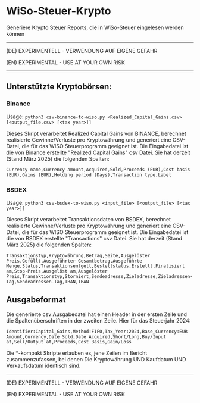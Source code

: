 # WiSo-Steuer-Krypto

Generiere Krypto Steuer Reports, die in WiSo-Steuer eingelesen werden können

---

(DE) EXPERIMENTELL - VERWENDUNG AUF EIGENE GEFAHR

(EN) EXPERIMENTAL - USE AT YOUR OWN RISK

---

## Unterstützte Kryptobörsen:

### Binance

Usage: `python3 csv-binance-to-wiso.py <Realized_Capital_Gains.csv> [<output_file.csv> [<tax year>]]`

Dieses Skript verarbeitet Realized Capital Gains von BINANCE, berechnet realisierte Gewinne/Verluste pro Kryptowährung und generiert eine CSV-Datei, die für das WISO Steuerprogramm geeignet ist.
Die Eingabedatei ist die von Binance erstellte "Realized Capital Gains" csv Datei. Sie hat derzeit (Stand März 2025) die folgenden Spalten:

``` csv
Currency name,Currency amount,Acquired,Sold,Proceeds (EUR),Cost basis (EUR),Gains (EUR),Holding period (Days),Transaction type,Label
```


### BSDEX

Usage: `python3 csv-bsdex-to-wiso.py <input_file> [<output_file> [<tax year>]]`

Dieses Skript verarbeitet Transaktionsdaten von BSDEX, berechnet realisierte Gewinne/Verluste pro Kryptowährung und generiert eine CSV-Datei, die für das WISO Steuerprogramm geeignet ist.
Die Eingabedatei ist die von BSDEX erstellte "Transactions" csv Datei. Sie hat derzeit (Stand März 2025) die folgenden Spalten:

``` csv
Transaktionstyp,Kryptowährung,Betrag,Seite,Ausgelöster Preis,Gefüllt,Ausgeführter Gesamtbetrag,Ausgeführte Menge,Status,Transaktionsentgelt,Bestellstatus,Erstellt,Finalisiert am,Stop-Preis,Ausgelöst am,Ausgelöster Preis,Transaktionstyp,Storniert,Sendeadresse,Zieladresse,Zieladressen-Tag,Sendeadressen-Tag,IBAN,IBAN
```


## Ausgabeformat

Die generierte csv Ausgabedatei hat einen Header in der ersten Zeile und die Spaltenüberschriften in der zweiten Zeile. Hier für das Steuerjahr 2024:

```csv
Identifier:Capital_Gains,Method:FIFO,Tax_Year:2024,Base_Currency:EUR
Amount,Currency,Date Sold,Date Acquired,Short/Long,Buy/Input at,Sell/Output at,Proceeds,Cost Basis,Gain/Loss
```

Die *-kompakt Skripte erlauben es, jene Zeilen im Bericht zusammenzufassen, bei denen Die Kryptowährung UND Kaufdatum UND Verkaufsdatum identisch sind.


---

(DE) EXPERIMENTELL - VERWENDUNG AUF EIGENE GEFAHR

(EN) EXPERIMENTAL - USE AT YOUR OWN RISK





